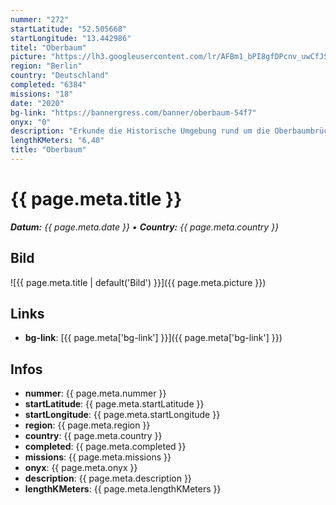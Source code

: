 ```yaml
---
nummer: "272"
startLatitude: "52.505668"
startLongitude: "13.442986"
titel: "Oberbaum"
picture: "https://lh3.googleusercontent.com/lr/AFBm1_bPI8gfDPcnv_uwCfJSyw70iOxI7UDXjbORejZMlHTMZMG-II_kGi1LVIzOEPztbc9OhDBodWVbqbJozDgJ5s_TRBt12vTk5TdW740DDcFGLJX-QxeBD6Xfj4UhmyvyIUXyaSxf7ochdaNvxDcUWXkiIodhsbHYD4tyPjDcmzuKa4v-hlb7AumfcZpHJhNJrPUcv0waB2naksfry8_GfpzRY-S0KWGVY705Li06C5HEA427AHK911XGfWqaUMtP7jdQcq0ZrZWe8IPZCKw5mg5WJfsNAbyPTPgCbGq_p8Qe8BstOpjIioSEnLnedP1E_ZBVI4GeMrKsB08HtHrM-QROsooHtYAVXgE7SVHrjnxFUUq8Dc4ik8F9Fua7g9AektX80RqlByDlcOJ7lTPtvl93QijAORy0kkPNC-Omlk6W8L7UNfa99ae5nV8_T-0izuENO64iOO5iWgBo4koPp4uAYvQTAllP1QiOF2AUcgZ-fRJMTQoJ8t9oVJtnUvYKNBZbMaa5vSdW-ca1U9Qpq_ShpWKmGDGCXdgMZorB0rE09qlPwTFuHCLt07h6Jx5aMUbhJnYEY-zBrKYYhBzzxXdXiJl-MPJG2dASO7vyWOgVndkqpDxeI2yfFGSYT_3kVj6RBZvPBDuwhcTDbRwkBh7OWgN5HYMyuaUC9GiyfHVTMu7QRG_0C2D9Wm8_QsIJtBGTJMaZT9kkF9-fhinknh2Fl9jVtfWxjWc_6q26advZhKKwRyJs5fuV0i7FvuUtUUYFyHPlQl-9Mzwk-0JtpgOAJnfjEK1uYClwtRH4fE23hiwQtRp8HHlgHSdl5THwzI9aIrSRTtMNim2NgqMPPmzF_BdN1JU"
region: "Berlin"
country: "Deutschland"
completed: "6384"
missions: "18"
date: "2020"
bg-link: "https://bannergress.com/banner/oberbaum-54f7"
onyx: "0"
description: "Erkunde die Historische Umgebung rund um die Oberbaumbrücke."
lengthKMeters: "6,40"
title: "Oberbaum"
---
```


# {{ page.meta.title }}
_**Datum:** {{ page.meta.date }} • **Country:** {{ page.meta.country }}_

## Bild
![{{ page.meta.title | default('Bild') }}]({{ page.meta.picture }})

## Links
- **bg-link**: [{{ page.meta['bg-link'] }}]({{ page.meta['bg-link'] }})

## Infos
- **nummer**: {{ page.meta.nummer }}
- **startLatitude**: {{ page.meta.startLatitude }}
- **startLongitude**: {{ page.meta.startLongitude }}
- **region**: {{ page.meta.region }}
- **country**: {{ page.meta.country }}
- **completed**: {{ page.meta.completed }}
- **missions**: {{ page.meta.missions }}
- **onyx**: {{ page.meta.onyx }}
- **description**: {{ page.meta.description }}
- **lengthKMeters**: {{ page.meta.lengthKMeters }}

